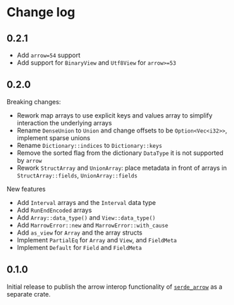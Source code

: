 # Change log

## 0.2.1

- Add `arrow=54` support
- Add support for `BinaryView` and `Utf8View` for `arrow>=53`

## 0.2.0

Breaking changes:

- Rework map arrays to use explicit keys and values array to simplify interaction the underlying
  arrays
- Rename `DenseUnion` to `Union` and change offsets to be `Option<Vec<i32>>`, implement sparse
  unions
- Rename `Dictionary::indices` to `Dictionary::keys`
- Remove the sorted flag from the dictionary `DataType` it is not supported by `arrow`
- Rework `StructArray` and `UnionArray`: place metadata in front of arrays in `StructArray::fields`,
  `UnionArray::fields`

New features

- Add `Interval` arrays and the `Interval` data type
- Add `RunEndEncoded` arrays
- Add `Array::data_type()` and  `View::data_type()`
- Add `MarrowError::new` and `MarrowError::with_cause`
- Add `as_view` for `Array` and the array structs
- Implement `PartialEq` for `Array` and `View`, and `FieldMeta`
- Implement `Default` for `Field` and `FieldMeta`

## 0.1.0

Initial release to publish the arrow interop functionality of
[`serde_arrow`](https://github.com/chmp/serde_arrow) as a separate crate.

